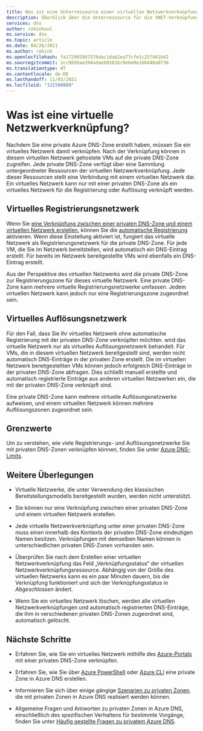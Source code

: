 ```yaml
---
title: Was ist eine Unterressource einer virtuellen Netzwerkverknüpfung von privaten Azure DNS-Zonen?
description: Überblick über die Unterressource für die VNET-Verknüpfung einer privaten Azure DNS-Zone
services: dns
author: rohinkoul
ms.service: dns
ms.topic: article
ms.date: 04/26/2021
ms.author: rohink
ms.openlocfilehash: fa1729029d7576dac1dab2ea77cfe1c257441b42
ms.sourcegitcommit: 2cc9695ae394adae60161bc0e6e0e166440a0730
ms.translationtype: HT
ms.contentlocale: de-DE
ms.lasthandoff: 11/03/2021
ms.locfileid: "131500809"
---
```

# <a name="what-is-a-virtual-network-link"></a>Was ist eine virtuelle Netzwerkverknüpfung?

Nachdem Sie eine private Azure DNS-Zone erstellt haben, müssen Sie ein virtuelles Netzwerk damit verknüpfen. Nach der Verknüpfung können in diesem virtuellen Netzwerk gehostete VMs auf die private DNS-Zone zugreifen. Jede private DNS-Zone verfügt über eine Sammlung untergeordneter Ressourcen der virtuellen Netzwerkverknüpfung. Jede dieser Ressourcen stellt eine Verbindung mit einem virtuellen Netzwerk dar. Ein virtuelles Netzwerk kann nur mit einer privaten DNS-Zone als ein virtuelles Netzwerk für die Registrierung oder Auflösung verknüpft werden.

## <a name="registration-virtual-network"></a>Virtuelles Registrierungsnetzwerk

Wenn Sie [eine Verknüpfung zwischen einer privaten DNS-Zone und einem virtuellen Netzwerk erstellen](./private-dns-getstarted-portal.md#link-the-virtual-network), können Sie die [automatische Registrierung](./private-dns-autoregistration.md) aktivieren. Wenn diese Einstellung aktiviert ist, fungiert das virtuelle Netzwerk als Registrierungsnetzwerk für die private DNS-Zone. Für jede VM, die Sie im Netzwerk bereitstellen, wird automatisch ein DNS-Eintrag erstellt. Für bereits im Netzwerk bereitgestellte VMs wird ebenfalls ein DNS-Eintrag erstellt.

Aus der Perspektive des virtuellen Netzwerks wird die private DNS-Zone zur Registrierungszone für dieses virtuelle Netzwerk. Eine private DNS-Zone kann mehrere virtuelle Registrierungsnetzwerke umfassen. Jedem virtuellen Netzwerk kann jedoch nur eine Registrierungszone zugeordnet sein.

## <a name="resolution-virtual-network"></a>Virtuelles Auflösungsnetzwerk

Für den Fall, dass Sie Ihr virtuelles Netzwerk ohne automatische Registrierung mit der privaten DNS-Zone verknüpfen möchten. wird das virtuelle Netzwerk nur als virtuelles Auflösungsnetzwerk behandelt. Für VMs, die in diesem virtuellen Netzwerk bereitgestellt sind, werden nicht automatisch DNS-Einträge in der privaten Zone erstellt. Die im virtuellen Netzwerk bereitgestellten VMs können jedoch erfolgreich DNS-Einträge in der privaten DNS-Zone abfragen. Dies schließt manuell erstellte und automatisch registrierte Einträge aus anderen virtuellen Netzwerken ein, die mit der privaten DNS-Zone verknüpft sind.

Eine private DNS-Zone kann mehrere virtuelle Auflösungsnetzwerke aufweisen, und einem virtuellen Netzwerk können mehrere Auflösungszonen zugeordnet sein.

## <a name="limits"></a>Grenzwerte

Um zu verstehen, wie viele Registrierungs- und Auflösungsnetzwerke Sie mit privaten DNS-Zonen verknüpfen können, finden Sie unter [Azure DNS-Limits](../azure-resource-manager/management/azure-subscription-service-limits.md#azure-dns-limits).

## <a name="other-considerations"></a>Weitere Überlegungen

* Virtuelle Netzwerke, die unter Verwendung des klassischen Bereitstellungsmodells bereitgestellt wurden, werden nicht unterstützt.

* Sie können nur eine Verknüpfung zwischen einer privaten DNS-Zone und einem virtuellen Netzwerk erstellen.

* Jede virtuelle Netzwerkverknüpfung unter einer privaten DNS-Zone muss einen innerhalb des Kontexts der privaten DNS-Zone eindeutigen Namen besitzen. Verknüpfungen mit demselben Namen können in unterschiedlichen privaten DNS-Zonen vorhanden sein.

* Überprüfen Sie nach dem Erstellen einer virtuellen Netzwerkverknüpfung das Feld „Verknüpfungsstatus“ der virtuellen Netzwerkverknüpfungsressource. Abhängig von der Größe des virtuellen Netzwerks kann es ein paar Minuten dauern, bis die Verknüpfung funktioniert und sich der Verknüpfungsstatus in *Abgeschlossen* ändert.

* Wenn Sie ein virtuelles Netzwerk löschen, werden alle virtuellen Netzwerkverknüpfungen und automatisch registrierten DNS-Einträge, die ihm in verschiedenen privaten DNS-Zonen zugeordnet sind, automatisch gelöscht.

## <a name="next-steps"></a>Nächste Schritte

* Erfahren Sie, wie Sie ein virtuelles Netzwerk mithilfe des [Azure-Portals](./private-dns-getstarted-portal.md#link-the-virtual-network) mit einer privaten DNS-Zone verknüpfen.

* Erfahren Sie, wie Sie über [Azure PowerShell](./private-dns-getstarted-powershell.md) oder [Azure CLI](./private-dns-getstarted-cli.md) eine private Zone in Azure DNS erstellen.

* Informieren Sie sich über einige gängige [Szenarien zu privaten Zonen](./private-dns-scenarios.md), die mit privaten Zonen in Azure DNS realisiert werden können.

* Allgemeine Fragen und Antworten zu privaten Zonen in Azure DNS, einschließlich des spezifischen Verhaltens für bestimmte Vorgänge, finden Sie unter [Häufig gestellte Fragen zu privatem Azure DNS](./dns-faq-private.yml).
